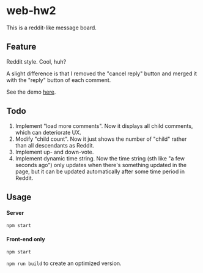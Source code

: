 # web-hw2

This is a reddit-like message board.

## Feature
Reddit style. Cool, huh?

A slight difference is that I removed the "cancel reply" button and merged it with the "reply" button of each comment.

See the demo [here](https://server-hnujwrlwbk.now.sh/).

## Todo
1. Implement "load more comments". Now it displays all child comments, which can deteriorate UX.
2. Modify "child count". Now it just shows the number of "child" rather than all descendants as Reddit.
3. Implement up- and down-vote.
4. Implement dynamic time string. Now the time string (sth like "a few seconds ago") only updates when there's something updated in the page, but it can be updated automatically after some time period in Reddit.

## Usage

#### Server
``` npm start ```

#### Front-end only
``` npm start ```

``` npm run build ``` to create an optimized version.
